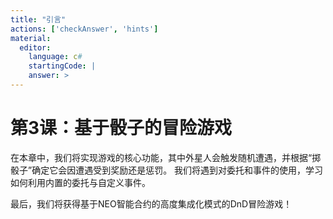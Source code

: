 ```yaml
---
title: "引言"
actions: ['checkAnswer', 'hints']
material: 
  editor:
    language: c#
    startingCode: |
    answer: > 
---
```


# 第3课：基于骰子的冒险游戏

在本章中，我们将实现游戏的核心功能，其中外星人会触发随机遭遇，并根据“掷骰子”确定它会因遭遇受到奖励还是惩罚。 我们将遇到对委托和事件的使用，学习如何利用内置的委托与自定义事件。

最后，我们将获得基于NEO智能合约的高度集成化模式的DnD冒险游戏！
